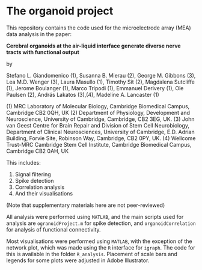 # The organoid project 

This repository contains the code used for the microelectrode array (MEA) data analysis in the paper: 

**Cerebral organoids at the air-liquid interface generate diverse nerve tracts with functional output**

by 

Stefano L. Giandomenico (1), Susanna B. Mierau (2), George M. Gibbons (3), Lea M.D. Wenger (3), Laura Masullo (1), Timothy Sit (2), Magdalena Sutcliffe (1), Jerome Boulanger (1), Marco Tripodi (1), Emmanuel Derivery (1), Ole Paulsen (2), András Lakatos (3),(4), Madeline A. Lancaster (1)

(1) MRC Laboratory of Molecular Biology, Cambridge Biomedical Campus, Cambridge CB2 0QH, UK
(2) Department of Physiology, Development and Neuroscience, University of Cambridge, Cambridge, CB2 3EG, UK.
(3) John van Geest Centre for Brain Repair and Division of Stem Cell Neurobiology, Department of Clinical Neurosciences, University of Cambridge, E.D. Adrian Building, Forvie Site, Robinson Way, Cambridge, CB2 0PY, UK.
(4) Wellcome Trust-MRC Cambridge Stem Cell Institute, Cambridge Biomedical Campus, Cambridge CB2 0AH, UK

This includes: 

1. Signal filtering 
2. Spike detection 
3. Correlation analysis 
4. And their visualisations 

(Note that supplementary materials here are not peer-reviewed)

All analysis were performed using `MATLAB`, and the main scripts used for analysis are `ogranoidProject.m` for spike detection, and `organoidCorrelation` for analysis of functional connectivity. 

Most visualisations were performed using `MATLAB`, with the exception of the network plot, which was made using the `R` interface for `igraph`. The code for this is available in the folder `R_analysis`. Placement of scale bars and legends for some plots were adjusted in Adobe Illustrator.






